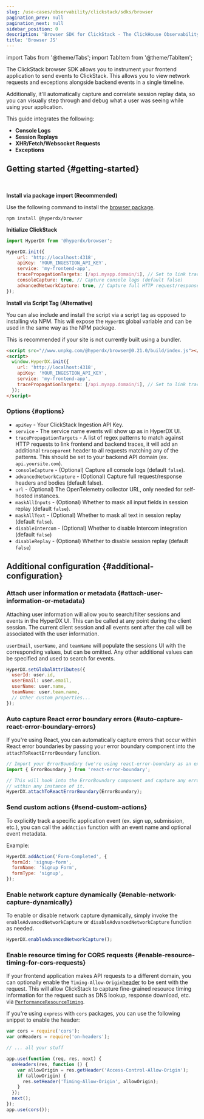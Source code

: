 ```yaml
---
slug: /use-cases/observability/clickstack/sdks/browser
pagination_prev: null
pagination_next: null
sidebar_position: 0
description: 'Browser SDK for ClickStack - The ClickHouse Observability Stack'
title: 'Browser JS'
---
```


import Tabs from '@theme/Tabs';
import TabItem from '@theme/TabItem';

The ClickStack browser SDK allows you to instrument your frontend application to
send events to ClickStack. This allows you to view network 
requests and exceptions alongside backend events in a single timeline.

Additionally, it'll automatically capture and correlate session replay data, so
you can visually step through and debug what a user was seeing while using your
application.

This guide integrates the following:

- **Console Logs**
- **Session Replays**
- **XHR/Fetch/Websocket Requests**
- **Exceptions**

## Getting started {#getting-started}

<br/>

<Tabs groupId="install">
<TabItem value="package_import" label="Package Import" default>

**Install via package import (Recommended)**

Use the following command to install the [browser package](https://www.npmjs.com/package/@hyperdx/browser).

```shell
npm install @hyperdx/browser
```

**Initialize ClickStack**

```javascript
import HyperDX from '@hyperdx/browser';

HyperDX.init({
    url: 'http://localhost:4318',
    apiKey: 'YOUR_INGESTION_API_KEY',
    service: 'my-frontend-app',
    tracePropagationTargets: [/api.myapp.domain/i], // Set to link traces from frontend to backend requests
    consoleCapture: true, // Capture console logs (default false)
    advancedNetworkCapture: true, // Capture full HTTP request/response headers and bodies (default false)
});
```

</TabItem>
<TabItem value="script_tag" label="Script Tag">

**Install via Script Tag (Alternative)**

You can also include and install the script via a script tag as opposed to
installing via NPM. This will expose the `HyperDX` global variable and can be
used in the same way as the NPM package.

This is recommended if your site is not currently built using a bundler.

```html
<script src="//www.unpkg.com/@hyperdx/browser@0.21.0/build/index.js"></script>
<script>
  window.HyperDX.init({
    url: 'http://localhost:4318',
    apiKey: 'YOUR_INGESTION_API_KEY',
    service: 'my-frontend-app',
    tracePropagationTargets: [/api.myapp.domain/i], // Set to link traces from frontend to backend requests
  });
</script>
```

</TabItem>
</Tabs>

### Options {#options}

- `apiKey` - Your ClickStack Ingestion API Key.
- `service` - The service name events will show up as in HyperDX UI.
- `tracePropagationTargets` - A list of regex patterns to match against HTTP
  requests to link frontend and backend traces, it will add an additional
  `traceparent` header to all requests matching any of the patterns. This should
  be set to your backend API domain (ex. `api.yoursite.com`).
- `consoleCapture` - (Optional) Capture all console logs (default `false`).
- `advancedNetworkCapture` - (Optional) Capture full request/response headers
  and bodies (default false).
- `url` - (Optional) The OpenTelemetry collector URL, only needed for
  self-hosted instances.
- `maskAllInputs` - (Optional) Whether to mask all input fields in session
  replay (default `false`).
- `maskAllText` - (Optional) Whether to mask all text in session replay (default
  `false`).
- `disableIntercom` - (Optional) Whether to disable Intercom integration (default `false`)
- `disableReplay` - (Optional) Whether to disable session replay (default `false`)

## Additional configuration {#additional-configuration}

### Attach user information or metadata {#attach-user-information-or-metadata}

Attaching user information will allow you to search/filter sessions and events
in the HyperDX UI. This can be called at any point during the client session. The
current client session and all events sent after the call will be associated
with the user information.

`userEmail`, `userName`, and `teamName` will populate the sessions UI with the
corresponding values, but can be omitted. Any other additional values can be
specified and used to search for events.

```javascript
HyperDX.setGlobalAttributes({
  userId: user.id,
  userEmail: user.email,
  userName: user.name,
  teamName: user.team.name,
  // Other custom properties...
});
```

### Auto capture React error boundary errors {#auto-capture-react-error-boundary-errors}

If you're using React, you can automatically capture errors that occur within
React error boundaries by passing your error boundary component 
into the `attachToReactErrorBoundary` function.

```javascript
// Import your ErrorBoundary (we're using react-error-boundary as an example)
import { ErrorBoundary } from 'react-error-boundary';

// This will hook into the ErrorBoundary component and capture any errors that occur
// within any instance of it.
HyperDX.attachToReactErrorBoundary(ErrorBoundary);
```

### Send custom actions {#send-custom-actions}

To explicitly track a specific application event (ex. sign up, submission,
etc.), you can call the `addAction` function with an event name and optional
event metadata.

Example:

```javascript
HyperDX.addAction('Form-Completed', {
  formId: 'signup-form',
  formName: 'Signup Form',
  formType: 'signup',
});
```

### Enable network capture dynamically {#enable-network-capture-dynamically}

To enable or disable network capture dynamically, simply invoke the `enableAdvancedNetworkCapture` or `disableAdvancedNetworkCapture` function as needed.

```javascript
HyperDX.enableAdvancedNetworkCapture();
```

### Enable resource timing for CORS requests {#enable-resource-timing-for-cors-requests}

If your frontend application makes API requests to a different domain, you can
optionally enable the `Timing-Allow-Origin`[header](https://developer.mozilla.org/en-US/docs/Web/HTTP/Headers/Timing-Allow-Origin) to be sent with the request. This will allow ClickStack to capture fine-grained
resource timing information for the request such as DNS lookup, response
download, etc. via [`PerformanceResourceTiming`](https://developer.mozilla.org/en-US/docs/Web/API/PerformanceResourceTiming).

If you're using `express` with `cors` packages, you can use the following
snippet to enable the header:

```javascript
var cors = require('cors');
var onHeaders = require('on-headers');

// ... all your stuff

app.use(function (req, res, next) {
  onHeaders(res, function () {
    var allowOrigin = res.getHeader('Access-Control-Allow-Origin');
    if (allowOrigin) {
      res.setHeader('Timing-Allow-Origin', allowOrigin);
    }
  });
  next();
});
app.use(cors());
```

